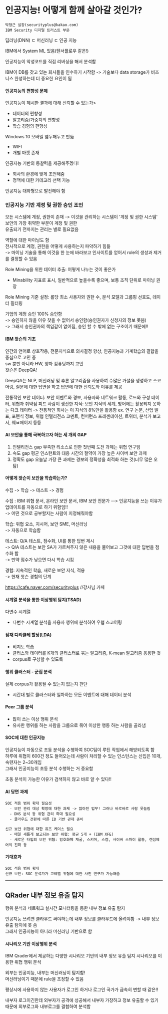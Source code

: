 # 인공지능! 어떻게 함께 살아갈 것인가?
```
박형근 실장(securityplus@kakao.com)
IBM Security 디지털 트러스트 부문
```

딥러닝(DNN) ㄷ 머신러닝 ㄷ 인공 지능   

IBM에서 System ML 있음(텐서플로우 같은!)

인공지능이 악성코드를 직접 리버싱을 해서 분석함   

IBM이 DB를 갖고 있는 회사들을 인수하기 시작함 -> 기술보다 data storage가 비즈니스 완성하는데 더 중요한 요인이 됨   

#### 인공지능의 편향성 문제
인공지능이 제시한 결과에 대해 신뢰할 수 있는가>
- 데이터의 편향성
- 알고리즘/가중치의 편향성
- 학습 경험의 편향성

Windows 10 모바일 염두해두고 만듦
  - WIFI
  - 개별 마켓 존재
 
인공지능 기반의 통찰력을 제공해주겠다!
  - 회사의 환경에 맞게 조언해줌
  - 정책에 대한 카테고리 선택 가능

인공지능 대화형으로 발전해야 함

### 인공지능 기반 계정 및 권한 승인 조언
모든 시스템에 계정, 권한이 존재 -> 이것을 관리하는 시스템이 '계정 및 권한 시스템'  
보안의 가장 취약한 부분이 계정 및 권한  
유출되기 전까지는 관리는 별로 필요없음  

역할에 대한 마이닝도 함   
전사적으로 계정, 권한을 어떻게 사용하는지 파악하기 힘듦  
-> 마이닝 기술을 통해 이것을 한 눈에 바라보고 인사이트를 얻어서 role의 생성과 제거를 결정할 수 있음  

Role Mining을 위한 데이터 추출: 어떻게 나누는 것이 좋은가  
  - Minability 지표로 표시, 일반적으로 높을수록 좋으며, 보통 조직 단위로 마이닝 권장  
  
Role Mining 기준 설정: 롤당 최소 사용자와 권한 수, 분석 모델과 그룹핑 선호도, 데이터 필터링  

기업의 계정 승인 100% 승인함  
-> 승인하지 않을 이유 찾을 수 없어서 승인함(승인권자가 신청자의 정보 못봄)  
-> 그래서 승인권자의 책임감이 없어짐, 승인 할 수 밖에 없는 구조이기 때문에!!  

#### IBM 왓슨의 기초
인간의 언어로 상호작용, 전문지식으로 의사결정 향상, 인공지능과 기계학습의 결합을 중심으로 고민 중  
sw 뿐만 아니라 HW, 양자 컴퓨팅까지 고민    
왓슨은 DeepQA!

DeepQA는 NLP, 머신러닝 및 추론 알고리즘을 사용하여 수많은 가설을 생성하고 스코어링, 질문에 대한 답변을 하고 답변에 대한 신뢰도와 이유를 제공  

전통적인 보안 데이터: 보안 이벤트와 경보, 사용자와 네트워크 활동, 로드와 구성 데이터, 위협과 취약점 피드
사람이 생산한 지식: 보안 지식의 세계, 방어에는 활용되지 못하는 다크 데이터 -> 전통적인 회사는 이 지식의 8%만을 활용함
    ex. 연구 논문, 산업 발표, 포렌식 정보, 위협 인텔리전스 코멘트, 컨퍼런스 프레젠테이션, 트위터, 분석가 보고서, 웨ㅂ페이지 등등
    
#### AI 보안을 통해 극복하고자 하는 세 개의 GAP
1. 인텔리전스 gap
  부족한 리소스로 인한 첫번째 도전 과제는 위협 연구임
2. 속도 gap
  평균 인스턴트와 대응 시간의 절약이 가장 높은 사이버 보안 과제
3. 정확도 gap
  오늘날 가장 큰 과제는 경보의 정확성을 최적화 하는 것(너무 많은 오탐)
  
#### 어떻게 왓슨이 보안을 학습하는가?   
수집 -> 학습 -> 테스트 -> 경험    

수집 : IBM 위협 문서, 온라인 보안 문서, IBM 보안 전문가 --> 인공지능을 쓰는 이유가 업데이트를 자동으로 하기 위함임!!    
      -> 어떤 것으로 공부할지는 사람이 지정해줘야함  
      
학습: 위협 요소, 지시어, 보안 SME, 머신러닝  
      -> 자동으로 학습함  
      
테스트: Q/A 테스트, 점수화, UI를 통한 답변 제시  
      -> Q/A 테스트는 보안 SA가 가르쳐주지 않은 내용을 물어보고 그것에 대한 답변을 점수화 함  
      -> 만약 점수가 낮으면 다시 학습 시킴  
        
경험: 지속적인 학습, 새로운 보안 지식, 적용  
      -> 현재 왓슨 경험의 단계  
 
 
https://cafe.naver.com/securityplus    //강사님 카페  

#### 시계열 분석을 통한 이상행위 탐지(TSAD)  
다변수 시계열  
  - 다변수 시계열 분석을 사용자 행위에 분석하여 우협 스코어링  

#### 잠재 디리클레 할당(LDA) 
- 비지도 학습  
- 클러스와 데이터를 K개의 클러스터로 묶는 알고리즘, K-mean 알고리즘 응용한 것  
- corpus로 구성할 수 있도록  

#### 행위 클러스터 - 군집 분석
실제 corpus가 활용될 수 있는지 없는지 판단  
- 시간대 별로 클러스터와 일차하는 모든 이벤트에 대해 데이터 분석 

#### Peer 그룹 분석
- 많이 쓰는 이상 행위 분석 
- 유사한 행위를 하는 사람을 그룹으로 묶어 이상한 행동 하는 사람을 골라냄

#### SOC에 대한 인공지능
인공지능이 자동으로 초동 분석을 수행하여 SOC팀이 루틴 작업에서 해방되도록 함  
하루에 위협이 600건 정도 들어오는데 사람이 처리할 수 있는 인스턴스는 신입은 10개, 숙련자는 2~30개임  
그래서 인공지능이 초동 분석 수행하는 거 중요함  

초동 분석이 가능한 이유가 검색하지 않고 바로 알 수 있다!!  

#### AI 당면 과제
```
SOC 적용 범위 확대 필요성  
  - 보안 관리 대상 확장에 대한 과제 -> 많아진 업무! 그러나 바로바로 사람 못늘림  
  - DNS 분석 등 위협 관리 확대 필요성  
  - 클라우드 전환에 따른 ID 기반 관제 준비

신규 보안 위협에 대한 유즈 케이스 필요
  - 매일 새롭게 보고되는 보안 위협: 평균 5개 + (IBM XFE)
  - 새로운 타입의 보안 위협: 암호화폐 채굴, 스키머, 스캠, 사이버 스파이 활동, 랜섬웨어의 진화 등
```  

#### 기대효과
```
SOC 적용 범위 확대
신규 보안: SOC 분석가가 고레벨 위협에 대한 사전 연구가 가능해줌
``` 
---

## QRader 내부 정보 유출 탐지
행위 분석과 네트워크 실시간 모니터링을 통한 내부 정보 유출 탐지

인공지능 쓰려면 클라우드 써야하는데 내부 정보를 클라우드에 올려야함 -> 내부 정보 유출 탐지에 못 씀  
그래서 인공지능이 아니라 머신러닝 기반으로 함  

#### 시나리오 기반 이상행위 분석
IBM Qrader에서 제공하는 다양한 시나리오 기반의 내부 정보 유출 탐지 시나리오를 이용한 위협 행위 분석  

외부는 인공지능, 내부는 머신러닝이 탐지함!   
머신러닝이기 때문에 rule을 조정할 수 있음  

평상시에 사용하지 않는 사용자가 로그인 하거나 로그인 국가가 급속히 변할 때 같은!!  

내부자 로그이긴한데 외부자가 공격에 성공해서 내부자 가장하고 정보 유출할 수 있기 때문에 외부로그와 내부로그를 결합하여 분석함    





